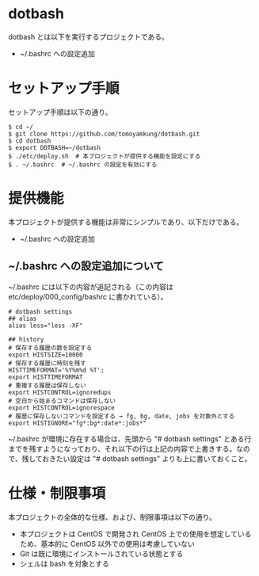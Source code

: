 # dotbash

dotbash とは以下を実行するプロジェクトである。

- ~/.bashrc への設定追加


# セットアップ手順

セットアップ手順は以下の通り。

```
$ cd ~/
$ git clone https://github.com/tomoyamkung/dotbash.git
$ cd dotbash
$ export DOTBASH=~/dotbash
$ ./etc/deploy.sh  # 本プロジェクトが提供する機能を設定にする
$ . ~/.bashrc  # ~/.bashrc の設定を有効にする
```


# 提供機能

本プロジェクトが提供する機能は非常にシンプルであり、以下だけである。

- ~/.bashrc への設定追加


## ~/.bashrc への設定追加について

~/.bashrc には以下の内容が追記される（この内容は etc/deploy/000_config/bashrc に書かれている）。

```
# dotbash settings
## alias
alias less="less -XF"

## history
# 保存する履歴の数を設定する
export HISTSIZE=10000
# 保存する履歴に時刻を残す
HISTTIMEFORMAT='%Y%m%d %T';
export HISTTIMEFORMAT
# 重複する履歴は保存しない
export HISTCONTROL=ignoredups
# 空白から始まるコマンドは保存しない
export HISTCONTROL=ignorespace
# 履歴に保存しないコマンドを設定する → fg, bg, date, jobs を対象外とする
export HISTIGNORE="fg*:bg*:date*:jobs*"
```

~/.bashrc が環境に存在する場合は、先頭から "# dotbash settings" とある行までを残すようになっており、それ以下の行は上記の内容で上書きする。なので、残しておきたい設定は "# dotbash settings" よりも上に書いておくこと。


# 仕様・制限事項

本プロジェクトの全体的な仕様、および、制限事項は以下の通り。

- 本プロジェクトは CentOS で開発され CentOS 上での使用を想定しているため、基本的に CentOS 以外での使用は考慮していない
- Git は既に環境にインストールされている状態とする
- シェルは bash を対象とする

